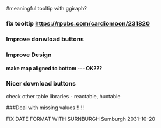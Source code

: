 


#meaningful tooltip with ggiraph?
### fix tooltip https://rpubs.com/cardiomoon/231820

### Improve donwload buttons
### Improve Design
#### make map aligned to bottom --- OK???
### Nicer download buttons

check other table libraries - reactable, huxtable

###Deal with missing values !!!!!

FIX DATE FORMAT WITH SURNBURGH
Sumburgh	2031-10-20